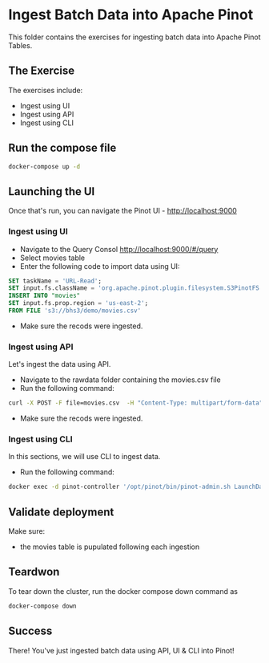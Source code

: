 # Ingest Batch Data into Apache Pinot

This folder contains the exercises for ingesting batch data into Apache Pinot Tables.

## The Exercise

The exercises include:

- Ingest using UI
- Ingest using API
- Ingest using CLI

## Run the compose file

``` bash
docker-compose up -d
```

## Launching the UI

Once that's run, you can navigate the Pinot UI - [http://localhost:9000](http://localhost:9000)

### Ingest using UI

- Navigate to the Query Consol [http://localhost:9000/#/query](http://localhost:9000/#/query)
- Select movies table
- Enter the following code to import data using UI:

``` sql
SET taskName = 'URL-Read';
SET input.fs.className = 'org.apache.pinot.plugin.filesystem.S3PinotFS';
INSERT INTO "movies"
SET input.fs.prop.region = 'us-east-2';
FROM FILE 's3://bhs3/demo/movies.csv'
```

- Make sure the recods were ingested.

### Ingest using API

Let's ingest the data using API.

- Navigate to the rawdata folder containing the movies.csv file
- Run the following command:

``` sh
curl -X POST -F file=movies.csv  -H "Content-Type: multipart/form-data"  "http://localhost:9000/ingestFromFile?tableNameWithType=movies_OFFLINE&batchConfigMapStr=%7B%22inputFormat%22:%22csv%22,%22recordReader.prop.delimiter%22:%22,%22%7D"
```

- Make sure the recods were ingested.

### Ingest using CLI

In this sections, we will use CLI to ingest data.

- Run the following command:

``` bash
docker exec -d pinot-controller '/opt/pinot/bin/pinot-admin.sh LaunchDataIngestionJob -jobSpecFile /scripts/job-spec-json.yaml'
```

## Validate deployment

Make sure:

- the movies table is pupulated following each ingestion

## Teardwon

To tear down the cluster, run the docker compose down command as

``` bash
docker-compose down
```

## Success

There! You've just ingested batch data using API, UI & CLI into Pinot!
